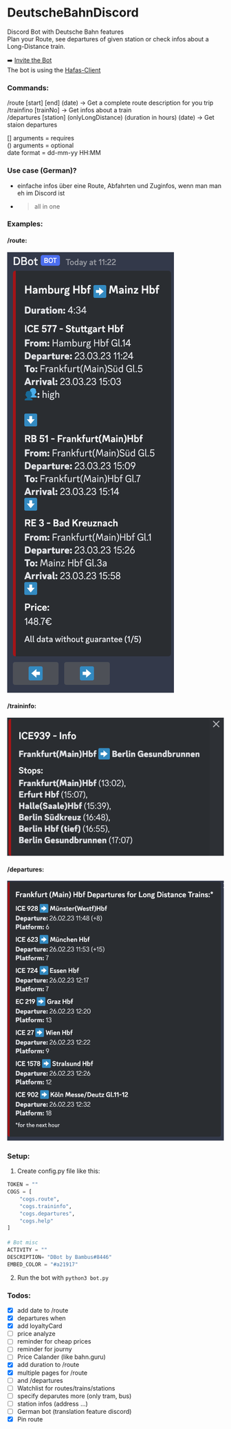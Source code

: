 # DeutscheBahnDiscord
Discord Bot with Deutsche Bahn features<br />
Plan your Route, see departures of given station or check infos about a Long-Distance train.<br />

➡️ [Invite the Bot](https://discord.com/api/oauth2/authorize?client_id=1079486233618677782&permissions=0&scope=bot%20applications.commands)
<br />
The bot is using the [Hafas-Client](https://github.com/public-transport/hafas-client) 


### Commands:
/route [start] [end] (date) -> Get a complete route description for you trip <br />
/trainfino [trainNo] -> Get infos about a train <br />
/departures [station] (onlyLongDistance) (duration in hours) (date) -> Get staion departures <br />

[] arguments = requires <br />
() arguments = optional <br />
date format = dd-mm-yy HH:MM <br />

### Use case (German)?
- einfache infos über eine Route, Abfahrten und Zuginfos, wenn man man eh im Discord ist
- > all in one

### Examples:

#### /route:
![Route command example](/img/route.png "route example")

#### /traininfo:
![traininfo command example](/img/traininfo.png "traininfo example")

#### /departures:
![departures command example](/img/departures.png "departures example")

### Setup:
1. Create config.py file like this:
```python
TOKEN = ""
COGS = [
    "cogs.route",
    "cogs.traininfo",
    "cogs.departures",
    "cogs.help"
]

# Bot misc
ACTIVITY = ""
DESCRIPTION= "DBot by Bambus#8446"
EMBED_COLOR = "#a21917"
```
2. Run the bot with `python3 bot.py`

### Todos:
- [X] add date to /route
- [X] departures when
- [X] add loyaltyCard 
- [ ] price analyze
- [ ] reminder for cheap prices
- [ ] reminder for journy 
- [ ] Price Calander (like bahn.guru)
- [X] add duration to /route
- [X] multiple pages for /route 
- [ ] and /departures
- [ ] Watchlist for routes/trains/stations
- [ ] specify deparutes more (only tram, bus)
- [ ] station infos (address ...)
- [ ] German bot (translation feature discord)
- [X] Pin route
